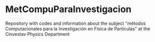 # MetCompuParaInvestigacion
Repository with codes and information about the subject "métodos Computacionales para la Investigación en Física de Partículas" at the Cinvestav Physics Department
